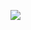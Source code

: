 [![](https://mermaid.ink/img/pako:eNqFkm9rgzAQxr-KHJS-ccO_tQ10UKobhapF7V6slhI0tjJNisZtnfjdl9oyRqEsr8I9v3sul7sWEpYSQDAYtDnNOZLaIT-QkgzRMMXV-7DrBoOYZgX7TA644tIyiKkkzmy12iB8PG6l6fRJWi82KGEVQU2-_dV7Ze67ru9d1YSVJaM3hOvbzvIKlOIxxY3-7MyiXRjNPHvhvYQblBHMG8HWHNM0p_v6hrd9d7bwdnaweHWCv4kpK3FOUdYURVrlH6T6x2Hue2EUrOeRf88mYbTmVZNwdtcrcsJI5F3746TmAhLMhQIZSlIJv1SMoD3HYui_PwYkrucJxBDTTnC44Sw80QSQqEhkaI4p5sTO8b7CJaAMF7WIHjEF1MIXIE3VHyeWoSojxRoZhqXLcAL0MNYelbGqqJY5Mc2JoqmdDN-MCQdVCJqhWYpm6oamTHRVBpLmojf3siL9pvQl3vqEvmT3A6r-s1c?type=png)](https://mermaid.live/edit#pako:eNqFkm9rgzAQxr-KHJS-ccO_tQ10UKobhapF7V6slhI0tjJNisZtnfjdl9oyRqEsr8I9v3sul7sWEpYSQDAYtDnNOZLaIT-QkgzRMMXV-7DrBoOYZgX7TA644tIyiKkkzmy12iB8PG6l6fRJWi82KGEVQU2-_dV7Ze67ru9d1YSVJaM3hOvbzvIKlOIxxY3-7MyiXRjNPHvhvYQblBHMG8HWHNM0p_v6hrd9d7bwdnaweHWCv4kpK3FOUdYURVrlH6T6x2Hue2EUrOeRf88mYbTmVZNwdtcrcsJI5F3746TmAhLMhQIZSlIJv1SMoD3HYui_PwYkrucJxBDTTnC44Sw80QSQqEhkaI4p5sTO8b7CJaAMF7WIHjEF1MIXIE3VHyeWoSojxRoZhqXLcAL0MNYelbGqqJY5Mc2JoqmdDN-MCQdVCJqhWYpm6oamTHRVBpLmojf3siL9pvQl3vqEvmT3A6r-s1c)

